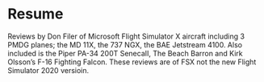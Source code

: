 # Resume
Reviews by Don Filer of Microsoft Flight Simulator X aircraft including 3 PMDG planes; the MD 11X, the 737 NGX, the BAE Jetstream 4100. Also included is the Piper PA-34 200T SenecaII, The Beach Barron and Kirk Olsson’s F-16 Fighting Falcon. These reviews are of FSX not the new Flight Simulator 2020 versioin.  
